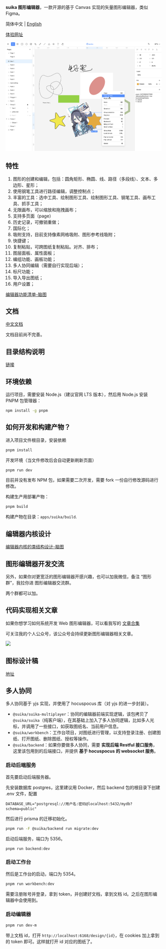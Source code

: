 **suika 图形编辑器**，一款开源的基于 Canvas 实现的矢量图形编辑器，类似 Figma。

简体中文 | [English](./README.md)

[体验网址](https://blog.fstars.wang/app/suika/)

![Screenshot](screenshot.png)

## 特性

1. 图形的创建和编辑，包括：圆角矩形、椭圆、线、路径（多段线）、文本、多边形、星形；
2. 使用钢笔工具进行路径编辑，调整控制点；
3. 丰富的工具：选中工具、绘制图形工具、绘制图形工具、钢笔工具、画布工具、抓手工具；
4. 无限画布，可以缩放和拖拽画布；
5. 支持多页面（page）
6. 历史记录，可撤销重做；
7. 国际化；
8. 吸附支持，目前支持像素网格吸附、图形参考线吸附；
9. 快捷键；
10. 复制粘贴，可跨图纸复制粘贴。对齐、排布；
11. 图层面板、属性面板；
12. 编组功能、画板功能；
13. 多人协同编辑（需要自行实现后端）；
14. 标尺功能；
15. 导入导出图纸；
16. 用户设置；

[编辑器功能清单-脑图](https://f5b8b9lm1y.feishu.cn/mindnotes/ORJabmf7qmYHxqnjtIBcOkhGnNf#mindmap)

## 文档

[中文文档](https://f-star.github.io/suika-document/)

文档目前尚不完善。

## 目录结构说明

[链接](https://mp.weixin.qq.com/s/f89iKL0d9cCsbso9bBh2hA)

## 环境依赖

运行项目，需要安装 Node.js（建议官网 LTS 版本），然后用 Node.js 安装 PNPM 包管理器：

```sh
npm install -g pnpm
```

## 如何开发和构建产物？

进入项目文件根目录，安装依赖

```sh
pnpm install
```

开发环境（当文件修改后会自动更新刷新页面）

```sh
pnpm run dev
```

目前并没有发布 NPM 包，如果需要二次开发，需要 fork 一份自行修改源码进行修改。

构建生产用部署产物：

```sh
pnpm build
```

构建产物在目录：`apps/suika/build`.

## 编辑器内核设计

[编辑器内核的类结构设计-脑图](https://f5b8b9lm1y.feishu.cn/mindnotes/DgJRb2GpGmdGdKnfl3rcJzw6n5e#mindmap)

## 图形编辑器开发交流

另外，如果你对更宽泛的图形编辑器开感兴趣，也可以加我微信，备注 “图形群”，我拉你进 图形编辑器交流群。

两个群都可以加。

## 代码实现相关文章

如果你想学习如何系统开发 Web 图形编辑器，可以看我写的 [文章合集](https://blog.fstars.wang/graphics-editor/archive.html)

可关注我的个人公众号，该公众号会持续更新图形编辑器相关文章。

<img 
  width="450px"
  src="https://user-images.githubusercontent.com/18698939/219853531-e39e1537-99e6-40bf-a56f-81330fca3180.png" 
/>

## 图标设计稿

[地址](https://www.figma.com/community/file/1224385128783567603/suika-icons)

## 多人协同

多人协同基于 yjs 实现，并使用了 hocuspocus 库（对 yjs 的进一步封装）。

- `@suika/suika-multiplayer`：协同的编辑器前端实现逻辑，该包拷贝了 `@suika/suika`（纯客户端），在其基础上加入了多人协同逻辑，比如多人光标，并调用了一些接口，如获取图纸名、当前用户信息。
- `@suika/workbench`：工作台项目，对图纸进行管理，以支持登录注册、创建图纸、打开图纸、删除图纸、授权等操作。
- `@suika/backend`：如果你要做多人协同，需要 **实现后端 Restful 接口服务**，这里该包用到的后端接口，并提供 **基于 hocuspocus 的 websocket 服务**。

### 启动后端服务

首先要启动后端服务器。

先安装数据库 postgres，这里建议用 Docker，然后 backend 包的根目录下创建 .env 文件，配置

```
DATABASE_URL="postgresql://用户名:密码@localhost:5432/mydb?schema=public"
```

然后进行 prisma 的迁移初始化。

```sh
pnpm run -F @suika/backend run migrate:dev
```

启动后端服务，端口为 5356。

```sh
pnpm run backend:dev
```

### 启动工作台

然后是工作台的启动，端口为 5354。

```sh
pnpm run workbench:dev
```

需要注册账号并登录，拿到 token，并创建好文档，拿到文档 id。之后在图形编辑器中会使用到。

### 启动编辑器

```sh
pnpm run dev-m
```

带上文档 id，打开 `http://localhost:6168/design/{id}`，在 cookies 加上拿到的 token 即可。这样就打开 id 对应的图纸了。
